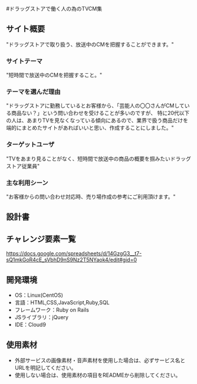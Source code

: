 #ドラッグストアで働く人の為のTVCM集

## サイト概要
"ドラッグストアで取り扱う、放送中のCMを把握することができます。"

### サイトテーマ
"短時間で放送中のCMを把握すること。"

### テーマを選んだ理由
"ドラッグストアに勤務しているとお客様から、「芸能人の〇〇さんがCMしている商品ない？」という問い合わせを受けることが多いのですが、
特に20代以下の人は、あまりTVを見なくなっている傾向にあるので、業界で扱う商品だけを端的にまとめたサイトがあればいいと思い、作成することにしました。"		

### ターゲットユーザ
"TVをあまり見ることがなく、短時間で放送中の商品の概要を掴みたいドラッグストア従業員"			
				
### 主な利用シーン
"お客様からの問い合わせ対応時、売り場作成の参考にご利用頂けます。"

## 設計書


## チャレンジ要素一覧
https://docs.google.com/spreadsheets/d/14GzgG3__t7-sQ1mkGoR4cE_sVbhD9nS9Nz2T5NYaok4/edit#gid=0

## 開発環境
- OS：Linux(CentOS)
- 言語：HTML,CSS,JavaScript,Ruby,SQL
- フレームワーク：Ruby on Rails
- JSライブラリ：jQuery
- IDE：Cloud9

## 使用素材
- 外部サービスの画像素材・音声素材を使用した場合は、必ずサービス名とURLを明記してください。
- 使用しない場合は、使用素材の項目をREADMEから削除してください。
